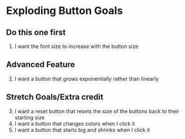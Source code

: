 # Exploding Button Goals
## Do this one first
1. I want the font size to increase with the button size

## Advanced Feature
2. I want a button that grows exponentially rather than linearly

## Stretch Goals/Extra credit
3. I want a reset button that resets the size of the buttons back to their starting size
4. I want a button that changes colors when I click it
5. I want a button that starts big and shrinks when I click it